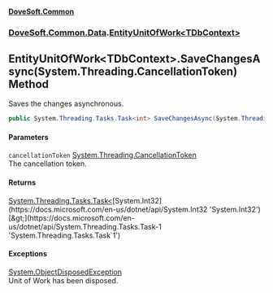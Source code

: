 #### [DoveSoft.Common](./index.md 'index')
### [DoveSoft.Common.Data](./DoveSoft-Common-Data.md 'DoveSoft.Common.Data').[EntityUnitOfWork&lt;TDbContext&gt;](./DoveSoft-Common-Data-EntityUnitOfWork-TDbContext-.md 'DoveSoft.Common.Data.EntityUnitOfWork&lt;TDbContext&gt;')
## EntityUnitOfWork&lt;TDbContext&gt;.SaveChangesAsync(System.Threading.CancellationToken) Method
Saves the changes asynchronous.  
```csharp
public System.Threading.Tasks.Task<int> SaveChangesAsync(System.Threading.CancellationToken cancellationToken);
```
#### Parameters
<a name='DoveSoft-Common-Data-EntityUnitOfWork-TDbContext--SaveChangesAsync(System-Threading-CancellationToken)-cancellationToken'></a>
`cancellationToken` [System.Threading.CancellationToken](https://docs.microsoft.com/en-us/dotnet/api/System.Threading.CancellationToken 'System.Threading.CancellationToken')  
The cancellation token.  
  
#### Returns
[System.Threading.Tasks.Task&lt;](https://docs.microsoft.com/en-us/dotnet/api/System.Threading.Tasks.Task-1 'System.Threading.Tasks.Task`1')[System.Int32](https://docs.microsoft.com/en-us/dotnet/api/System.Int32 'System.Int32')[&gt;](https://docs.microsoft.com/en-us/dotnet/api/System.Threading.Tasks.Task-1 'System.Threading.Tasks.Task`1')  
  
#### Exceptions
[System.ObjectDisposedException](https://docs.microsoft.com/en-us/dotnet/api/System.ObjectDisposedException 'System.ObjectDisposedException')  
Unit of Work has been disposed.  
